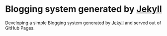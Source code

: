 Blogging system generated by [Jekyll](http://jekyllrb.com/)
====================

Developing a simple Blogging system generated by [Jekyll](http://jekyllrb.com/) and served out of GitHub Pages.







